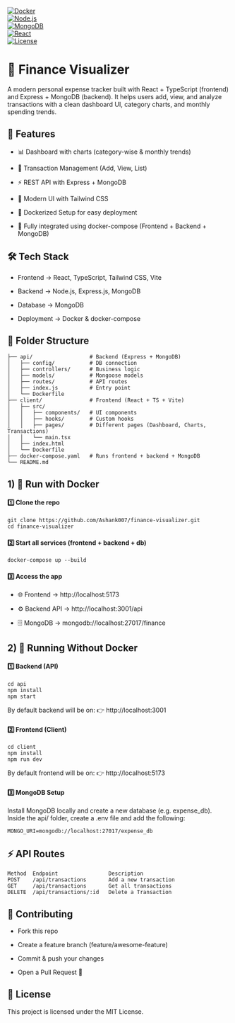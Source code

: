[![Docker](https://img.shields.io/badge/Docker-Ready-blue?logo=docker)](https://www.docker.com/)  
[![Node.js](https://img.shields.io/badge/Node.js-18.x-green?logo=node.js)](https://nodejs.org/)  
[![MongoDB](https://img.shields.io/badge/MongoDB-Database-success?logo=mongodb)](https://www.mongodb.com/)  
[![React](https://img.shields.io/badge/React-18-blue?logo=react)](https://react.dev/)  
[![License](https://img.shields.io/badge/License-MIT-lightgrey)](./LICENSE)  

# 💸 Finance Visualizer

A modern personal expense tracker built with React + TypeScript (frontend) and Express + MongoDB (backend).
It helps users add, view, and analyze transactions with a clean dashboard UI, category charts, and monthly spending trends.


## 🚀 Features

- 📊 Dashboard with charts (category-wise & monthly trends)

- 📝 Transaction Management (Add, View, List)

- ⚡ REST API with Express + MongoDB

- 🎨 Modern UI with Tailwind CSS

- 🐳 Dockerized Setup for easy deployment

- 🔗 Fully integrated using docker-compose (Frontend + Backend + MongoDB)

## 🛠️ Tech Stack

- Frontend → React, TypeScript, Tailwind CSS, Vite

- Backend → Node.js, Express.js, MongoDB

- Database → MongoDB

- Deployment → Docker & docker-compose

## 📂 Folder Structure
```
├── api/                  # Backend (Express + MongoDB)
│   ├── config/           # DB connection
│   ├── controllers/      # Business logic
│   ├── models/           # Mongoose models
│   ├── routes/           # API routes
│   ├── index.js          # Entry point
│   └── Dockerfile
├── client/               # Frontend (React + TS + Vite)
│   ├── src/
│   │   ├── components/   # UI components
│   │   ├── hooks/        # Custom hooks
│   │   ├── pages/        # Different pages (Dashboard, Charts, Transactions)
│   │   └── main.tsx
│   ├── index.html
│   └── Dockerfile
├── docker-compose.yaml   # Runs frontend + backend + MongoDB
└── README.md
```
## 1) 🐳 Run with Docker
#### 1️⃣ Clone the repo
```
git clone https://github.com/Ashank007/finance-visualizer.git
cd finance-visualizer
```
#### 2️⃣ Start all services (frontend + backend + db)
```
docker-compose up --build
```
#### 3️⃣ Access the app

- 🌐 Frontend → http://localhost:5173

- ⚙️ Backend API → http://localhost:3001/api

- 🗄️ MongoDB → mongodb://localhost:27017/finance

## 2) 🚀 Running Without Docker

#### 1️⃣ Backend (API)
```
cd api
npm install
npm start
```
By default backend will be on:
👉 http://localhost:3001

#### 2️⃣ Frontend (Client)
```
cd client
npm install
npm run dev
```
By default frontend will be on:
👉 http://localhost:5173

#### 3️⃣ MongoDB Setup
Install MongoDB locally and create a new database (e.g. expense_db).
Inside the api/ folder, create a .env file and add the following:
```
MONGO_URI=mongodb://localhost:27017/expense_db
```

## ⚡ API Routes

```
Method	Endpoint	            Description
POST	/api/transactions	    Add a new transaction
GET	    /api/transactions	    Get all transactions
DELETE	/api/transactions/:id   Delete a Transaction
```
## 🤝 Contributing

- Fork this repo

- Create a feature branch (feature/awesome-feature)

- Commit & push your changes

- Open a Pull Request 🚀

## 📝 License

This project is licensed under the MIT License.
